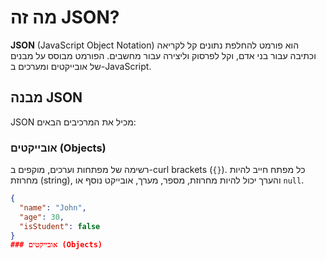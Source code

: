# מה זה JSON?

**JSON** (JavaScript Object Notation) הוא פורמט להחלפת נתונים קל לקריאה וכתיבה עבור בני אדם, וקל לפרסוק וליצירה עבור מחשבים. הפורמט מבוסס על מבנים של אובייקטים ומערכים ב-JavaScript.

## מבנה JSON

JSON מכיל את המרכיבים הבאים:

### אובייקטים (Objects)
רשימה של מפתחות וערכים, מוקפים ב-curl brackets (`{}`). כל מפתח חייב להיות מחרוזת (string), והערך יכול להיות מחרוזת, מספר, מערך, אובייקט נוסף או `null`.
```json
{
  "name": "John",
  "age": 30,
  "isStudent": false
}
### אובייקטים (Objects)

